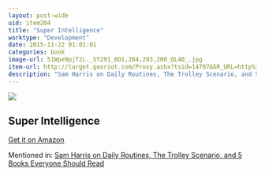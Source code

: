 ```yaml
---
layout: post-wide
uid: item204
title: "Super Intelligence"
worktype: "Development"
date: 2015-11-22 01:01:01
categories: book
image-url: 51Wpe9pjT2L._SY291_BO1,204,203,200_QL40_.jpg
item-url: http://target.georiot.com/Proxy.ashx?tsid=14707&GR_URL=http%3A%2F%2Fwww.amazon.com%2FSuperintelligence-Dangers-Strategies-Nick-Bostrom%2Fdp%2F1501227742%2F
description: "Sam Harris on Daily Routines, The Trolley Scenario, and 5 Books Everyone Should Read"
---
```

<a href="http://target.georiot.com/Proxy.ashx?tsid=14707&GR_URL=http%3A%2F%2Fwww.amazon.com%2FSuperintelligence-Dangers-Strategies-Nick-Bostrom%2Fdp%2F1501227742%2F" target="blank"><img src="../../../../img/thumbs/51Wpe9pjT2L._SY291_BO1,204,203,200_QL40_.jpg" class="prod-img"></a>
<h2>Super Intelligence</h2>
<p><a href="http://target.georiot.com/Proxy.ashx?tsid=14707&GR_URL=http%3A%2F%2Fwww.amazon.com%2FSuperintelligence-Dangers-Strategies-Nick-Bostrom%2Fdp%2F1501227742%2F" target="blank">Get it on Amazon</a><p>
<p>Mentioned in: <a href="http://fourhourworkweek.com/2015/07/08/sam-harris-on-daily-routines-the-trolley-scenario-and-5-books-everyone-should-read/" target="blank">Sam Harris on Daily Routines, The Trolley Scenario, and 5 Books Everyone Should Read</a></p>
